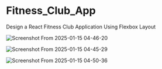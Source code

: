 # Fitness_Club_App
Design a React Fitness Club Application Using Flexbox Layout


![Screenshot From 2025-01-15 04-46-20](https://github.com/user-attachments/assets/941911b5-8eaa-4348-9777-49db8e7d55a3)

![Screenshot From 2025-01-15 04-45-29](https://github.com/user-attachments/assets/262a74ff-5b2a-440b-875f-9ec558f0533f)

![Screenshot From 2025-01-15 04-50-36](https://github.com/user-attachments/assets/5c3e4072-b89f-451d-8844-1b7c13db7127)
